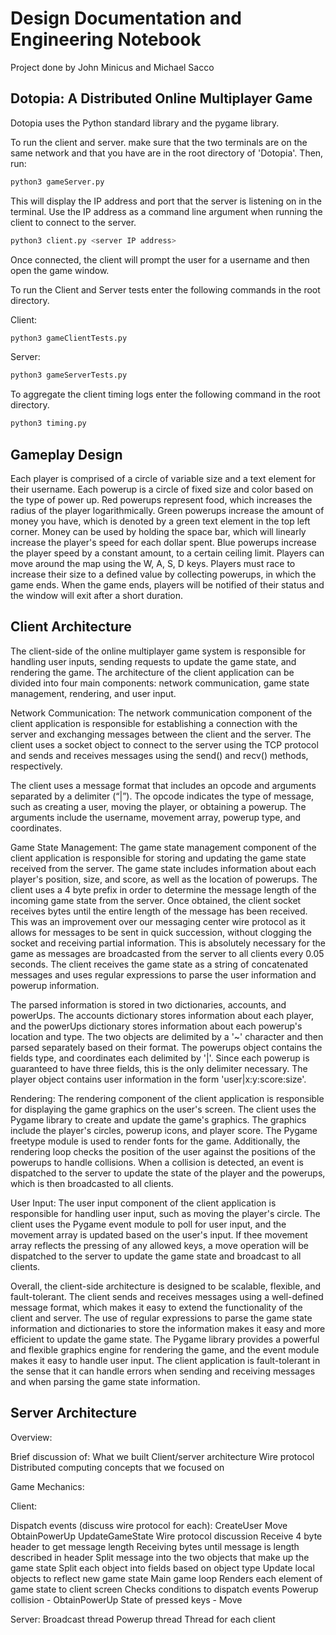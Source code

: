 # Design Documentation and Engineering Notebook

Project done by John Minicus and Michael Sacco

## Dotopia: A Distributed Online Multiplayer Game

Dotopia uses the Python standard library and the pygame library.

To run the client and server. make sure that the two terminals are on the same network and that you have are in the root directory of 'Dotopia'. Then, run:

```bash
python3 gameServer.py
```

This will display the IP address and port that the server is listening on in the terminal. Use the IP address as a command line argument when running the client to connect to the server.

```bash
python3 client.py <server IP address>
```

Once connected, the client will prompt the user for a username and then open the game window.

To run the Client and Server tests enter the following commands in the root directory.

Client:
```bash
python3 gameClientTests.py
```

Server:
```bash
python3 gameServerTests.py
```

To aggregate the client timing logs enter the following command in the root directory.

```bash
python3 timing.py
```

## Gameplay Design

Each player is comprised of a circle of variable size and a text element for their username. Each powerup is a circle of fixed size and color based on the type of power up. Red powerups represent food, which increases the radius of the player logarithmically. Green powerups increase the amount of money you have, which is denoted by a green text element in the top left corner. Money can be used by holding the space bar, which will linearly increase the player's speed for each dollar spent. Blue powerups increase the player speed by a constant amount, to a certain ceiling limit. Players can move around the map using the W, A, S, D keys. Players must race to increase their size to a defined value by collecting powerups, in which the game ends. When the game ends, players will be notified of their status and the window will exit after a short duration.

## Client Architecture

The client-side of the online multiplayer game system is responsible for handling user inputs, sending requests to update the game state, and rendering the game. The architecture of the client application can be divided into four main components: network communication, game state management, rendering, and user input.

Network Communication:
The network communication component of the client application is responsible for establishing a connection with the server and exchanging messages between the client and the server. The client uses a socket object to connect to the server using the TCP protocol and sends and receives messages using the send() and recv() methods, respectively.

The client uses a message format that includes an opcode and arguments separated by a delimiter (“|”). The opcode indicates the type of message, such as creating a user, moving the player, or obtaining a powerup. The arguments include the username, movement array, powerup type, and coordinates.

Game State Management:
The game state management component of the client application is responsible for storing and updating the game state received from the server. The game state includes information about each player's position, size, and score, as well as the location of powerups. The client uses a 4 byte prefix in order to determine the message length of the incoming game state from the server. Once obtained, the client socket receives bytes until the entire length of the message has been received. This was an improvement over our messaging center wire protocol as it allows for messages to be sent in quick succession, without clogging the socket and receiving partial information. This is absolutely necessary for the game as messages are broadcasted from the server to all clients every 0.05 seconds. The client receives the game state as a string of concatenated messages and uses regular expressions to parse the user information and powerup information.

The parsed information is stored in two dictionaries, accounts, and powerUps. The accounts dictionary stores information about each player, and the powerUps dictionary stores information about each powerup's location and type. The two objects are delimited by a '~' character and then parsed separately based on their format. The powerups object contains the fields type, and coordinates each delimited by '|'. Since each powerup is guaranteed to have three fields, this is the only delimiter necessary. The player object contains user information in the form 'user|x:y:score:size'.

Rendering:
The rendering component of the client application is responsible for displaying the game graphics on the user's screen. The client uses the Pygame library to create and update the game's graphics. The graphics include the player's circles, powerup icons, and player score. The Pygame freetype module is used to render fonts for the game. Additionally, the rendering loop checks the position of the user against the positions of the powerups to handle collisions. When a collision is detected, an event is dispatched to the server to update the state of the player and the powerups, which is then broadcasted to all clients.

User Input:
The user input component of the client application is responsible for handling user input, such as moving the player's circle. The client uses the Pygame event module to poll for user input, and the movement array is updated based on the user's input. If thee movement array reflects the pressing of any allowed keys, a move operation will be dispatched to the server to update the game state and broadcast to all clients.

Overall, the client-side architecture is designed to be scalable, flexible, and fault-tolerant. The client sends and receives messages using a well-defined message format, which makes it easy to extend the functionality of the client and server. The use of regular expressions to parse the game state information and dictionaries to store the information makes it easy and more efficient to update the game state. The Pygame library provides a powerful and flexible graphics engine for rendering the game, and the event module makes it easy to handle user input. The client application is fault-tolerant in the sense that it can handle errors when sending and receiving messages and when parsing the game state information.

## Server Architecture
Overview:

Brief discussion of:
What we built
Client/server architecture
Wire protocol
Distributed computing concepts that we focused on

Game Mechanics:

Client:

Dispatch events (discuss wire protocol for each):
CreateUser
Move
ObtainPowerUp
UpdateGameState
Wire protocol discussion
Receive 4 byte header to get message length
Receiving bytes until message is length described in header
Split message into the two objects that make up the game state
Split each object into fields based on object type
Update local objects to reflect new game state
Main game loop
Renders each element of game state to client screen
Checks conditions to dispatch events
Powerup collision - ObtainPowerUp
State of pressed keys - Move

Server:
Broadcast thread
Powerup thread
Thread for each client
